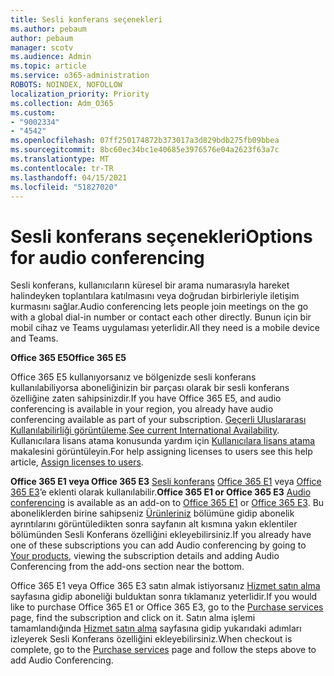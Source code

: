 ```yaml
---
title: Sesli konferans seçenekleri
ms.author: pebaum
author: pebaum
manager: scotv
ms.audience: Admin
ms.topic: article
ms.service: o365-administration
ROBOTS: NOINDEX, NOFOLLOW
localization_priority: Priority
ms.collection: Adm_O365
ms.custom:
- "9002334"
- "4542"
ms.openlocfilehash: 07ff250174872b373017a3d829bdb275fb09bbea
ms.sourcegitcommit: 8bc60ec34bc1e40685e3976576e04a2623f63a7c
ms.translationtype: MT
ms.contentlocale: tr-TR
ms.lasthandoff: 04/15/2021
ms.locfileid: "51827020"
---
```

# <a name="options-for-audio-conferencing"></a><span data-ttu-id="dfb4c-102">Sesli konferans seçenekleri</span><span class="sxs-lookup"><span data-stu-id="dfb4c-102">Options for audio conferencing</span></span>

<span data-ttu-id="dfb4c-103">Sesli konferans, kullanıcıların küresel bir arama numarasıyla hareket halindeyken toplantılara katılmasını veya doğrudan birbirleriyle iletişim kurmasını sağlar.</span><span class="sxs-lookup"><span data-stu-id="dfb4c-103">Audio conferencing lets people join meetings on the go with a global dial-in number or contact each other directly.</span></span> <span data-ttu-id="dfb4c-104">Bunun için bir mobil cihaz ve Teams uygulaması yeterlidir.</span><span class="sxs-lookup"><span data-stu-id="dfb4c-104">All they need is a mobile device and Teams.</span></span>

<span data-ttu-id="dfb4c-105">**Office 365 E5**</span><span class="sxs-lookup"><span data-stu-id="dfb4c-105">**Office 365 E5**</span></span>

<span data-ttu-id="dfb4c-106">Office 365 E5 kullanıyorsanız ve bölgenizde sesli konferans kullanılabiliyorsa aboneliğinizin bir parçası olarak bir sesli konferans özelliğine zaten sahipsinizdir.</span><span class="sxs-lookup"><span data-stu-id="dfb4c-106">If you have Office 365 E5, and audio conferencing is available in your region, you already have audio conferencing available as part of your subscription.</span></span> <span data-ttu-id="dfb4c-107">[Geçerli Uluslararası Kullanılabilirliği görüntüleme](https://go.microsoft.com/fwlink/p/?LinkID=839556).</span><span class="sxs-lookup"><span data-stu-id="dfb4c-107">[See current International Availability](https://go.microsoft.com/fwlink/p/?LinkID=839556).</span></span> <span data-ttu-id="dfb4c-108">Kullanıcılara lisans atama konusunda yardım için [Kullanıcılara lisans atama](https://docs.microsoft.com/microsoft-365/admin/manage/assign-licenses-to-users) makalesini görüntüleyin.</span><span class="sxs-lookup"><span data-stu-id="dfb4c-108">For help assigning licenses to users see this help article, [Assign licenses to users](https://docs.microsoft.com/microsoft-365/admin/manage/assign-licenses-to-users).</span></span>

<span data-ttu-id="dfb4c-109">**Office 365 E1 veya Office 365 E3**
[Sesli konferans](https://docs.microsoft.com/microsoftteams/audio-conferencing-in-office-365) [Office 365 E1](https://www.microsoft.com/microsoft-365/business/office-365-enterprise-e1-business-software) veya [Office 365 E3](https://www.microsoft.com/microsoft-365/business/office-365-enterprise-e3-business-software)’e eklenti olarak kullanılabilir.</span><span class="sxs-lookup"><span data-stu-id="dfb4c-109">**Office 365 E1 or Office 365 E3**
[Audio conferencing](https://docs.microsoft.com/microsoftteams/audio-conferencing-in-office-365) is available as an add-on to [Office 365 E1](https://www.microsoft.com/microsoft-365/business/office-365-enterprise-e1-business-software) or [Office 365 E3](https://www.microsoft.com/microsoft-365/business/office-365-enterprise-e3-business-software).</span></span>  <span data-ttu-id="dfb4c-110">Bu aboneliklerden birine sahipseniz [Ürünleriniz](https://go.microsoft.com/fwlink/p/?linkid=842054) bölümüne gidip abonelik ayrıntılarını görüntüledikten sonra sayfanın alt kısmına yakın eklentiler bölümünden Sesli Konferans özelliğini ekleyebilirsiniz.</span><span class="sxs-lookup"><span data-stu-id="dfb4c-110">If you already have one of these subscriptions you can add Audio conferencing by going to [Your products](https://go.microsoft.com/fwlink/p/?linkid=842054), viewing the subscription details and adding Audio Conferencing from the add-ons section near the bottom.</span></span>

<span data-ttu-id="dfb4c-111">Office 365 E1 veya Office 365 E3 satın almak istiyorsanız [Hizmet satın alma](https://go.microsoft.com/fwlink/p/?linkid=868433) sayfasına gidip aboneliği bulduktan sonra tıklamanız yeterlidir.</span><span class="sxs-lookup"><span data-stu-id="dfb4c-111">If you would like to purchase Office 365 E1 or Office 365 E3, go to the [Purchase services](https://go.microsoft.com/fwlink/p/?linkid=868433) page, find the subscription and click on it.</span></span>  <span data-ttu-id="dfb4c-112">Satın alma işlemi tamamlandığında [Hizmet satın alma](https://go.microsoft.com/fwlink/p/?linkid=868433) sayfasına gidip yukarıdaki adımları izleyerek Sesli Konferans özelliğini ekleyebilirsiniz.</span><span class="sxs-lookup"><span data-stu-id="dfb4c-112">When checkout is complete, go to the [Purchase services](https://go.microsoft.com/fwlink/p/?linkid=868433) page and follow the steps above to add Audio Conferencing.</span></span>
